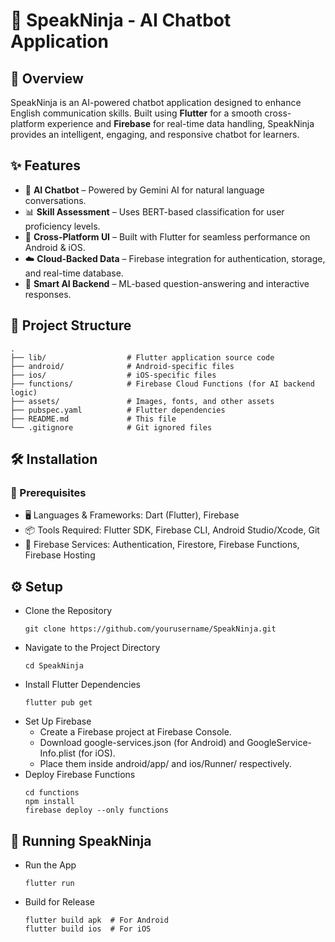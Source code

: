 # 🥷 SpeakNinja - AI Chatbot Application

## 🚀 Overview
SpeakNinja is an AI-powered chatbot application designed to enhance English communication skills. Built using **Flutter** for a smooth cross-platform experience and **Firebase** for real-time data handling, SpeakNinja provides an intelligent, engaging, and responsive chatbot for learners.

## ✨ Features
- 🤖 **AI Chatbot** – Powered by Gemini AI for natural language conversations.  
- 📊 **Skill Assessment** – Uses BERT-based classification for user proficiency levels.  
- 🎨 **Cross-Platform UI** – Built with Flutter for seamless performance on Android & iOS.  
- ☁️ **Cloud-Backed Data** – Firebase integration for authentication, storage, and real-time database.  
- 🔌 **Smart AI Backend** – ML-based question-answering and interactive responses.  

## 📁 Project Structure
```plaintext
.
├── lib/                  # Flutter application source code
├── android/              # Android-specific files
├── ios/                  # iOS-specific files
├── functions/            # Firebase Cloud Functions (for AI backend logic)
├── assets/               # Images, fonts, and other assets
├── pubspec.yaml          # Flutter dependencies
├── README.md             # This file
└── .gitignore            # Git ignored files
```

## 🛠️ Installation
### 📌 Prerequisites
- 🖥️ Languages & Frameworks: Dart (Flutter), Firebase
- 📦 Tools Required: Flutter SDK, Firebase CLI, Android Studio/Xcode, Git
- 🔧 Firebase Services: Authentication, Firestore, Firebase Functions, Firebase Hosting

## ⚙️ Setup
- Clone the Repository
  ```code
  git clone https://github.com/yourusername/SpeakNinja.git
  ```
- Navigate to the Project Directory
  ```code
  cd SpeakNinja
  ```
- Install Flutter Dependencies
  ```code
  flutter pub get
  ```
- Set Up Firebase
  -  Create a Firebase project at Firebase Console.
  -  Download google-services.json (for Android) and GoogleService-Info.plist (for iOS).
  -  Place them inside android/app/ and ios/Runner/ respectively.
- Deploy Firebase Functions
  ```code
  cd functions
  npm install
  firebase deploy --only functions
  ```
## 🚀 Running SpeakNinja
- Run the App
  ```code
  flutter run
  ```

- Build for Release
  ```code
  flutter build apk  # For Android
  flutter build ios  # For iOS
  ```
